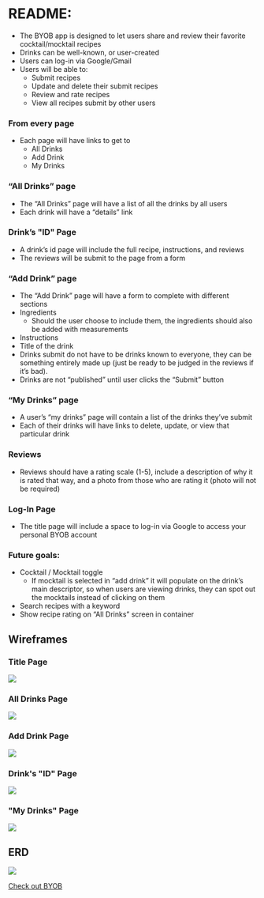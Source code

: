 # README:

- The BYOB app is designed to let users share and review their favorite cocktail/mocktail recipes
- Drinks can be well-known, or user-created
- Users can log-in via Google/Gmail
- Users will be able to:
  - Submit recipes
  - Update and delete their submit recipes
  - Review and rate recipes
  - View all recipes submit by other users

### From every page

- Each page will have links to get to
  - All Drinks
  - Add Drink
  - My Drinks

### “All Drinks” page

- The “All Drinks” page will have a list of all the drinks by all users
- Each drink will have a “details” link

### Drink’s "ID" Page

- A drink’s id page will include the full recipe, instructions, and reviews
- The reviews will be submit to the page from a form

### “Add Drink” page

- The “Add Drink” page will have a form to complete with different sections
- Ingredients
  - Should the user choose to include them, the ingredients should also be added with measurements
- Instructions
- Title of the drink
- Drinks submit do not have to be drinks known to everyone, they can be something entirely made up (just be ready to be judged in the reviews if it’s bad).
- Drinks are not “published” until user clicks the “Submit” button

### “My Drinks” page

- A user’s “my drinks” page will contain a list of the drinks they’ve submit
- Each of their drinks will have links to delete, update, or view that particular drink

### Reviews

- Reviews should have a rating scale (1-5), include a description of why it is rated that way, and a photo from those who are rating it (photo will not be required)

### Log-In Page

- The title page will include a space to log-in via Google to access your personal BYOB account

### Future goals:

- Cocktail / Mocktail toggle
  - If mocktail is selected in “add drink” it will populate on the drink’s main descriptor, so when users are viewing drinks, they can spot out the mocktails instead of clicking on them
- Search recipes with a keyword
- Show recipe rating on “All Drinks” screen in container

## Wireframes

### Title Page

![](public/images/BYOB-title.png)

### All Drinks Page

![](public/images/BYOB-all-drinks.png)

### Add Drink Page

![](public/images/BYOB-add-drink.png)

### Drink's "ID" Page

![](public/images/BYOB-drink-unique.png)

### "My Drinks" Page

![](public/images/BYOB-my-drinks.png)

## ERD

![](public/images/ERD.png)

[Check out BYOB](https://damp-woodland-76724.herokuapp.com/)
